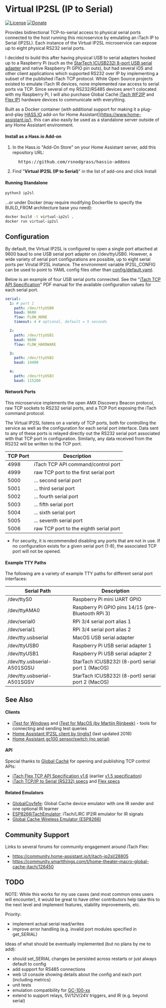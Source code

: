 # Virtual IP2SL (IP to Serial)

[![License](https://img.shields.io/badge/License-Apache%202.0-blue.svg)](https://opensource.org/licenses/Apache-2.0)
[![Donate](https://img.shields.io/badge/Donate-PayPal-green.svg)](https://www.paypal.com/cgi-bin/webscr?cmd=_donations&business=WREP29UDAMB6G)

Provides bidirectional TCP-to-serial access to physical serial ports connected to the
host running this microservice by emulating an iTach IP to Serial (IP2SL). Each instance
of the Virtual IP2SL microservice can expose up to eight physical RS232 serial ports.

I decided to build this after having physical USB to serial adapters hooked up to a
Raspberry Pi (such as the 
[StarTech ICUSB232I 8-port USB serial adapter](https://amazon.com/StarTech-com-USB-Serial-Adapter-Hub/dp/B009AT5TB2?tag=carreramfi-20) and native Raspberry Pi GPIO pin outs), but had several iOS and other client applications 
which supported RS232 over IP by implementing a subset of the published iTach TCP protocol.
While Open Source projects existed to emulate iTach IR devices, none implemented raw access
to serial ports via TCP. Since several of my RS232/RS485 devices aren't colocated with my
Raspberry Pi, I will also purchase Global Caché [iTach WF2IP](/amazon.com/Global-Cache-iTach-Wi-Fi-Serial/dp/B0051BU42W?tag=carreramfi-20) and [Flex IP](https://amazon.com/Global-Cache-iTach-Flex-IP/dp/B00C6FRPIC/?tag=carreramfi-20)) hardware devices to communicate with everything.

Built as a Docker container (with additional support for
making it a plug-and-play [HASS.IO](https://www.home-assistant.io/hassio/) add-on
for Home Assistant](https://www.home-assistant.io/), this can also easily be
used as a standalone server outside of any Home Assistant environment.

#### Install as a Hass.io Add-on

1. In the Hass.io "Add-On Store" on your Home Assistant server, add this repository URL:
<pre>
     https://github.com/rsnodgrass/hassio-addons
</pre>

2. Find "__Virtual IP2SL (IP to Serial)__" in the list of add-ons and click Install

#### Running Standalone

```bash
python3 ip2sl
```

...or under Docker (may require modifying Dockerfile to specify the BUILD_FROM architecture base you need):

```bash
docker build -t virtual-ip2sl .
docker run virtual-ip2sl
```

## Configuration

By default, the Virtual IP2SL is configured to open a single port attached 
at 9600 baud to one USB serial port adapter on //dev/ttyUSB0. However, a
wide variety of serial port configurations are possible, up to eight
serial ports per Virutal IP2SL instance. The environment variable IP2SL_CONFIG
can be used to point to YAML config files other than [config/default.yaml](config/default.yaml).

Below is an example of four USB serial ports connected.
See the "[iTach TCP API Specification](https://www.globalcache.com/files/releases/flex-16/API-Flex_TCP_1.6.pdf)"
PDF manual for the available configuration values for each serial port.

```yaml
serial:
  1: # port 1
    path: /dev/ttyUSB0
    baud: 9600
    flow: FLOW_NONE
    timeout: 4 # optional, default = 5 seconds

  2: 
    path: /dev/ttyUSB1
    baud: 9600
    flow: FLOW_HARDWARE

  3: 
    path: /dev/ttyUSB2
    baud: 14400

  4: 
    path: /dev/ttyUSB3
    baud: 115200
```

#### Network Ports

This microservice implements the open AMX Discovery Beacon protocol, raw TCP sockets to 
RS232 serial ports, and a TCP Port exposing the iTach command protocol.

The Virtual IP2SL listens on a variety of TCP ports, both for controlling the service
as well as the configuration for each serial port interface. Data sent to any of these
ports is relayed directly out the RS232 serial port associated with that TCP port in
configuration. Similarly, any data received from the RS232 will be written to the
TCP port.

| TCP Port | Description                              |
| -------- | ---------------------------------------- |
| 4998     | iTach TCP API command/control port       |
| 4999     | raw TCP port to the first serial port    |
| 5000     | ... second serial port                   |
| 5001     | ... third serial port                    |
| 5002     | ... fourth serial port                   |
| 5003     | ... fifth serial port                    |
| 5004     | ... sixth serial port                    |
| 5005     | ... seventh serial port                  |
| 5006     | raw TCP port to the eighth serial port   |

* For security, it is recommended disabling any ports that are not in use.
If no configuration exists for a given serial port (1-8), the associated TCP port
will not be opened.

#### Example TTY Paths

The following are a variety of example TTY paths for different serial port interfaces:

| Serial Path                 | Description                                         |
| --------------------------- | --------------------------------------------------- |
| /dev/ttyS0                  | Raspberry Pi mini UART GPIO                         |
| /dev/ttyAMA0                | Raspberry Pi GPIO pins 14/15 (pre-Bluetooth RPi 3)  |
| /dev/serial0                | RPi 3/4 serial port alias 1                         |
| /dev/serial1                | RPi 3/4 serial port alias 2                         |
| /dev/tty.usbserial          | MacOS USB serial adapter                            |
| /dev/ttyUSB0                | Raspberry Pi USB serial adapter 1                   |
| /dev/ttyUSB1                | Raspberry Pi USB serial adapter 2                   |
| /dev/tty.usbserial-A501SGSU | StarTach ICUSB232I (8-port) serial port 1 (MacOS)   |
| /dev/tty.usbserial-A501SGSV | StarTach ICUSB232I (8-port) serial port 2 (MacOS)   |

## See Also

#### Clients

* [iTest for Windows](https://www.globalcache.com/downloads/) and [iTest for MacOS (by Martijn Rijnbeek)](http://www.rmartijnr.eu/itest.html) - tools for connecting and sending test queries
* [Home Assistant IP2SL client by tinglis1](https://github.com/tinglis1/home-assistant-custom/tree/master/custom_components/notify) (last updated 2016)
* [Home Assistant gc100 sensor/switch (no serial)](https://www.home-assistant.io/components/gc100)

#### API

Special thanks to [Global Caché](https://www.globalcache.com/products/) for opening and publishing TCP control APIs:

* [iTach Flex TCP API Specification v1.6](https://www.globalcache.com/files/releases/flex-16/API-Flex_TCP_1.6.pdf)
  (earlier [v1.5 specificaiton](https://www.globalcache.com/files/docs/API-iTach.pdf))
* [iTach TCP/IP to Serial (RS232) specs](https://www.globalcache.com/products/itach/ip2slspecs/) and [Flex specs](https://www.globalcache.com/products/flex/flc-slspec/)

#### Related Emulators

* [GlobalCovfefe](https://platformio.org/lib/show/5679/GlobalCovfefe): Global Cache device emulator with one IR sender and one optional IR learner
* [ESP8266iTachEmulator](https://github.com/probonopd/ESP8266iTachEmulator): iTach/LIRC IP2IR emulator for IR signals
* [Global Cache Wireless Emulator (ESP8266)](https://hackaday.io/project/8233-global-cache-wireless-emulator-esp8266)

## Community Support

Links to several forums for community engagement around iTach Flex:

* https://community.home-assistant.io/t/itach-ip2sl/28805
* https://community.smartthings.com/t/home-theater-macro-global-cache-itach/126450

## TODO

NOTE: While this works for my use cases (and most common ones users will encounter),
it would be great to have other contributors help take this to the next level and
implement features, stability improvements, etc.

Priority:

* implement actual serial read/writes
* improve error handling (e.g. invalid port modules specified in get_SERIAL)

Ideas of what should be eventually implemented (but no plans by me to add):

* should set_SERIAL changes be persisted across restarts or just always default to config
* add support for RS485 connections
* web UI console showing details about the config and each port (including metrics)
* unit tests
* emulation compatibility for [GC-100-xx](https://www.globalcache.com/files/docs/API-GC-100.pdf)
* extend to support relays, 5V/12V/24V triggers, and IR (e.g. beyond serial)
